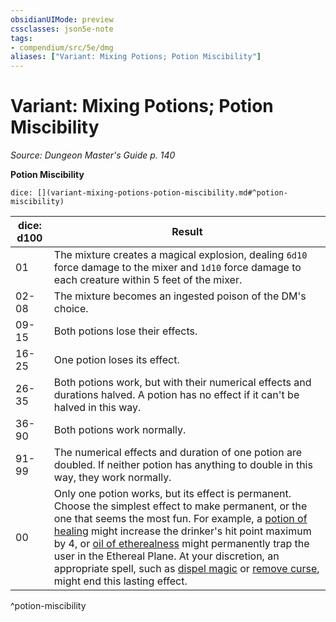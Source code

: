 ```yaml
---
obsidianUIMode: preview
cssclasses: json5e-note
tags:
- compendium/src/5e/dmg
aliases: ["Variant: Mixing Potions; Potion Miscibility"]
---
```

# Variant: Mixing Potions; Potion Miscibility
*Source: Dungeon Master's Guide p. 140* 

**Potion Miscibility**

`dice: [](variant-mixing-potions-potion-miscibility.md#^potion-miscibility)`

| dice: d100 | Result |
|------------|--------|
| 01 | The mixture creates a magical explosion, dealing `6d10` force damage to the mixer and `1d10` force damage to each creature within 5 feet of the mixer. |
| 02-08 | The mixture becomes an ingested poison of the DM's choice. |
| 09-15 | Both potions lose their effects. |
| 16-25 | One potion loses its effect. |
| 26-35 | Both potions work, but with their numerical effects and durations halved. A potion has no effect if it can't be halved in this way. |
| 36-90 | Both potions work normally. |
| 91-99 | The numerical effects and duration of one potion are doubled. If neither potion has anything to double in this way, they work normally. |
| 00 | Only one potion works, but its effect is permanent. Choose the simplest effect to make permanent, or the one that seems the most fun. For example, a [potion of healing](5E2014官方资源/items/potion-of-healing.md) might increase the drinker's hit point maximum by 4, or [oil of etherealness](5E2014官方资源/items/oil-of-etherealness.md) might permanently trap the user in the Ethereal Plane. At your discretion, an appropriate spell, such as [dispel magic](5E2014官方资源/spells/dispel-magic.md) or [remove curse](5E2014官方资源/spells/remove-curse.md), might end this lasting effect. |
^potion-miscibility